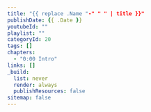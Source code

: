 ```yaml
---
title: "{{ replace .Name "-" " " | title }}"
publishDate: {{ .Date }}
youtubeId: ""
playlist: ""
categoryId: 20
tags: []
chapters:
  - "0:00 Intro"
links: []
_build:
  list: never
  render: always
  publishResources: false
sitemap: false
---
```

